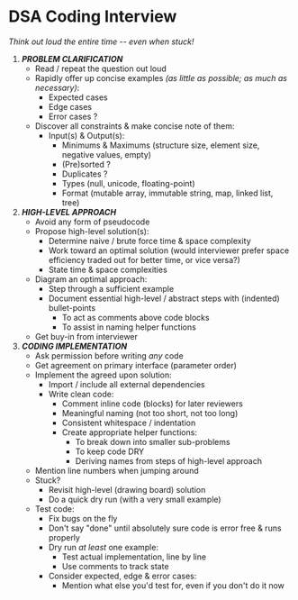 DSA Coding Interview
====================

_Think out loud the entire time -- even when stuck!_


1. __*PROBLEM CLARIFICATION*__
   * Read / repeat the question out loud
   * Rapidly offer up concise examples _(as little as possible; as much as necessary)_:
     - Expected cases
     - Edge cases
     - Error cases ?
   * Discover all constraints & make concise note of them:
     - Input(s) & Output(s):
       - Minimums & Maximums (structure size, element size, negative values, empty)
       - (Pre)sorted ?
       - Duplicates ?
       - Types (null, unicode, floating-point)
       - Format (mutable array, immutable string, map, linked list, tree)
2. __*HIGH-LEVEL APPROACH*__
   * Avoid any form of pseudocode
   * Propose high-level solution(s):
     - Determine naive / brute force time & space complexity
     - Work toward an optimal solution (would interviewer prefer space efficiency traded out for better time, or vice versa?)
     - State time & space complexities
   * Diagram an optimal approach:
     - Step through a sufficient example
     - Document essential high-level / abstract steps with (indented) bullet-points
       - To act as comments above code blocks
       - To assist in naming helper functions
   * Get buy-in from interviewer
4. __*CODING IMPLEMENTATION*__
   * Ask permission before writing _any_ code
   * Get agreement on primary interface (parameter order)
   * Implement the agreed upon solution:
     - Import / include all external dependencies
     - Write clean code:
       - Comment inline code (blocks) for later reviewers
       - Meaningful naming (not too short, not too long)
       - Consistent whitespace / indentation
       - Create appropriate helper functions:
         - To break down into smaller sub-problems
         - To keep code DRY
         - Deriving names from steps of high-level approach
   * Mention line numbers when jumping around
   * Stuck?
     - Revisit high-level (drawing board) solution
     - Do a quick dry run (with a very small example)
   * Test code:
     - Fix bugs on the fly
     - Don't say "done" until absolutely sure code is error free & runs properly
     - Dry run _at least_ one example:
       - Test actual implementation, line by line
       - Use comments to track state
     - Consider expected, edge & error cases:
       - Mention what else you'd test for, even if you don't do it now
